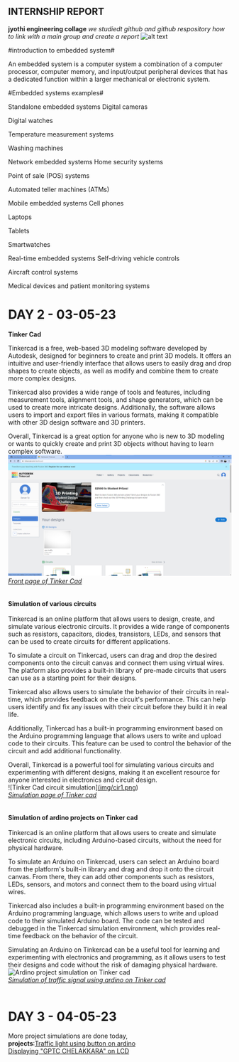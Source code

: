 ## INTERNSHIP REPORT ##
**jyothi engineering collage**
*we studiedt github and github respository how to link with a main group and create a report*
![alt text](https://user-images.githubusercontent.com/132337992/235637380-9ad2cbca-d8fd-4b7f-9e32-49a2e14e0d31.png)

#introduction to embedded system#

An embedded system is a computer system a combination of a computer processor, computer memory, and input/output peripheral devices that has a dedicated function within a larger mechanical or electronic system.

#Embedded systems examples#

Standalone embedded systems
Digital cameras

Digital watches

Temperature measurement systems

Washing machines

Network embedded systems
Home security systems

Point of sale (POS) systems

Automated teller machines (ATMs)

Mobile embedded systems
Cell phones

Laptops

Tablets

Smartwatches

Real-time embedded systems
Self-driving vehicle controls

Aircraft control systems

Medical devices and patient monitoring systems
# DAY 2 - 03-05-23
**Tinker Cad**<br>


Tinkercad is a free, web-based 3D modeling software developed by Autodesk, designed for beginners to create and print 3D models. It offers an intuitive and user-friendly interface that allows users to easily drag and drop shapes to create objects, as well as modify and combine them to create more complex designs. 

Tinkercad also provides a wide range of tools and features, including measurement tools, alignment tools, and shape generators, which can be used to create more intricate designs. Additionally, the software allows users to import and export files in various formats, making it compatible with other 3D design software and 3D printers. 

Overall, Tinkercad is a great option for anyone who is new to 3D modeling or wants to quickly create and print 3D objects without having to learn complex software.<br>
![Tinker Cad](https://github.com/DarsanTP/INTERNSHIPREPORT/blob/main/TINKERCAD.png)<br>
*[Front page of Tinker Cad](https://www.tinkercad.com/dashboard?collection=designs)*<br><br><br>
**Simulation of various circuits**<br><br>
Tinkercad is an online platform that allows users to design, create, and simulate various electronic circuits. It provides a wide range of components such as resistors, capacitors, diodes, transistors, LEDs, and sensors that can be used to create circuits for different applications.

To simulate a circuit on Tinkercad, users can drag and drop the desired components onto the circuit canvas and connect them using virtual wires. The platform also provides a built-in library of pre-made circuits that users can use as a starting point for their designs.

Tinkercad also allows users to simulate the behavior of their circuits in real-time, which provides feedback on the circuit's performance. This can help users identify and fix any issues with their circuit before they build it in real life.

Additionally, Tinkercad has a built-in programming environment based on the Arduino programming language that allows users to write and upload code to their circuits. This feature can be used to control the behavior of the circuit and add additional functionality.

Overall, Tinkercad is a powerful tool for simulating various circuits and experimenting with different designs, making it an excellent resource for anyone interested in electronics and circuit design.<br>
![Tinker Cad circuit simulation][(img/cir1.png](https://www.tinkercad.com/dashboard))<br>
*[Simulation page of Tinker cad](https://www.tinkercad.com/things/jpbTXTyItAS)*<br><br><br>
**Simulation of ardino projects on Tinker cad**<br><br>
Tinkercad is an online platform that allows users to create and simulate electronic circuits, including Arduino-based circuits, without the need for physical hardware. 

To simulate an Arduino on Tinkercad, users can select an Arduino board from the platform's built-in library and drag and drop it onto the circuit canvas. From there, they can add other components such as resistors, LEDs, sensors, and motors and connect them to the board using virtual wires.

Tinkercad also includes a built-in programming environment based on the Arduino programming language, which allows users to write and upload code to their simulated Arduino board. The code can be tested and debugged in the Tinkercad simulation environment, which provides real-time feedback on the behavior of the circuit.

Simulating an Arduino on Tinkercad can be a useful tool for learning and experimenting with electronics and programming, as it allows users to test their designs and code without the risk of damaging physical hardware.<br>
![Ardino project simulation on Tinker cad](img/ard1.png)<br>
*[Simulation of traffic signal using ardino on Tinker cad](https://www.example.com)*<br><br>
# DAY 3 - 04-05-23
More project simulations are done today,<br>
**projects**:[Traffic light using button on ardino](https://www.tinkercad.com/things/6FAEcFLt8zU-copy-of-traffic-light-with-button/editel?sharecode=eBHnNhqRaADS0cRv97TG3gxbzejDuZgXx0xhY1G07EY)<br>
             [Displaying "GPTC CHELAKKARA" on LCD](https://www.tinkercad.com/things/1HuE2fVAJFy)<br>
             
             


